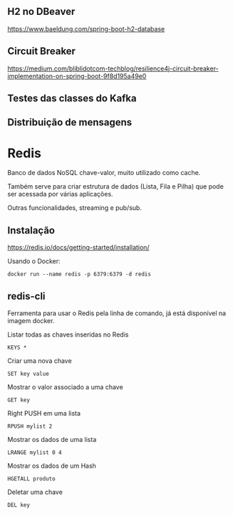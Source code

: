 ## H2 no DBeaver

https://www.baeldung.com/spring-boot-h2-database

## Circuit Breaker

https://medium.com/bliblidotcom-techblog/resilience4j-circuit-breaker-implementation-on-spring-boot-9f8d195a49e0

## Testes das classes do Kafka

## Distribuição de mensagens

# Redis

Banco de dados NoSQL chave-valor, muito utilizado como cache.

Também serve para criar estrutura de dados (Lista, Fila e Pilha) que pode ser acessada por várias aplicações.

Outras funcionalidades, streaming e pub/sub.

## Instalação

https://redis.io/docs/getting-started/installation/

Usando o Docker: 

    docker run --name redis -p 6379:6379 -d redis
  
## redis-cli

Ferramenta para usar o Redis pela linha de comando, já está disponível na imagem docker.

Listar todas as chaves inseridas no Redis

    KEYS *
    
Criar uma nova chave

    SET key value
    
Mostrar o valor associado a uma chave

    GET key
    
Right PUSH em uma lista

    RPUSH mylist 2
    
Mostrar os dados de uma lista

    LRANGE mylist 0 4
    
Mostrar os dados de um Hash

    HGETALL produto
    
Deletar uma chave
    
    DEL key

